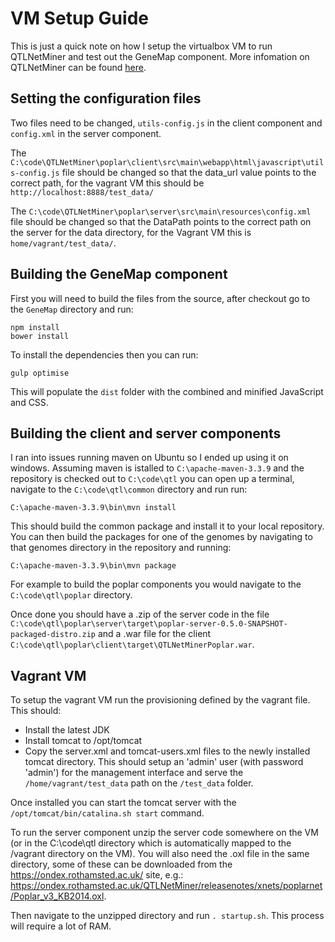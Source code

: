 

# VM Setup Guide

This is just a quick note on how I setup the virtualbox VM to run QTLNetMiner and test out the GeneMap component. More infomation on QTLNetMiner can be found [here](https://github.com/KeywanHP/QTLNetMiner/wiki).

## Setting the configuration files

Two files need to be changed, `utils-config.js` in the client component and `config.xml` in the server component.

The `C:\code\QTLNetMiner\poplar\client\src\main\webapp\html\javascript\utils-config.js` file should be changed so that the data_url value points to the correct path, for the vagrant VM this should be `http://localhost:8888/test_data/`

The `C:\code\QTLNetMiner\poplar\server\src\main\resources\config.xml` file should be changed so that the DataPath points to the correct path on the server for the data directory, for the Vagrant VM this is `home/vagrant/test_data/`.

## Building the GeneMap component

First you will need to build the files from the source, after checkout go to the `GeneMap` directory and run:

    npm install
    bower install

To install the dependencies then you can run:

    gulp optimise

This will populate the `dist` folder with the combined and minified JavaScript and CSS.

## Building the client and server components

I ran into issues running maven on Ubuntu so I ended up using it on windows. Assuming maven is istalled to `C:\apache-maven-3.3.9` and the repository is checked out to `C:\code\qtl` you can open up a terminal, navigate to the `C:\code\qtl\common` directory and run run:

    C:\apache-maven-3.3.9\bin\mvn install

This should build the common package and install it to your local repository. You can then build the packages for one of the genomes by navigating to that genomes directory in the repository and running:

    C:\apache-maven-3.3.9\bin\mvn package

For example to build the poplar components you would navigate to the `C:\code\qtl\poplar` directory.

Once done you should have a .zip of the server code in the file `C:\code\qtl\poplar\server\target\poplar-server-0.5.0-SNAPSHOT-packaged-distro.zip` and a .war file for the client `C:\code\qtl\poplar\client\target\QTLNetMinerPoplar.war`.

## Vagrant VM

To setup the vagrant VM run the provisioning defined by the vagrant file. This should:
 - Install the latest JDK
 - Install tomcat to /opt/tomcat
 - Copy the server.xml and tomcat-users.xml files to the newly installed tomcat directory. This should setup an 'admin' user (with password 'admin') for the management interface and serve the `/home/vagrant/test_data` path on the `/test_data` folder.

Once installed you can start the tomcat server with the `/opt/tomcat/bin/catalina.sh start` command.

To run the server component unzip the server code somewhere on the VM (or in the C:\code\qtl directory which is automatically mapped to the /vagrant directory on the VM). You will also need the .oxl file in the same directory, some of these can be downloaded from the https://ondex.rothamsted.ac.uk/ site, e.g.: https://ondex.rothamsted.ac.uk/QTLNetMiner/releasenotes/xnets/poplarnet/Poplar_v3_KB2014.oxl.

Then navigate to the unzipped directory and run `. startup.sh`. This process will require a lot of RAM.
